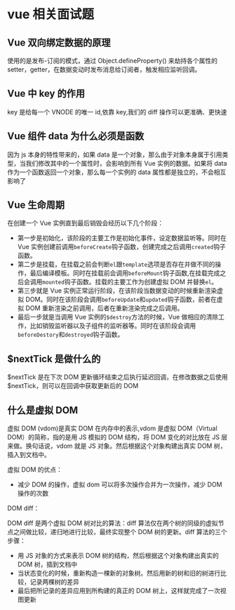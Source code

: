 # vue 相关面试题

## Vue 双向绑定数据的原理

使用的是发布-订阅的模式，通过 Object.defineProperty() 来劫持各个属性的 setter，getter，在数据变动时发布消息给订阅者，触发相应监听回调。

## Vue 中 key 的作用

key 是给每一个 VNODE 的唯一 id,依靠 key,我们的 diff 操作可以更准确、更快速

## Vue 组件 data 为什么必须是函数

因为 js 本身的特性带来的，如果 data 是一个对象，那么由于对象本身属于引用类型，当我们修改其中的一个属性时，会影响到所有 Vue 实例的数据。如果将 data 作为一个函数返回一个对象，那么每一个实例的 data 属性都是独立的，不会相互影响了

## Vue 生命周期

在创建一个 Vue 实例直到最后销毁会经历以下几个阶段：

- 第一步是初始化，该阶段的主要工作是初始化事件，设定数据监听等。同时在 Vue 实例创建前调用`beforeCreate`钩子函数，创建完成之后调用`created`钩子函数。
- 第二步是挂载，在挂载之前会判断`el`跟`template`选项是否存在并做不同的操作，最后编译模板。同时在挂载前会调用`beforeMount`钩子函数,在挂载完成之后会调用`mounted`钩子函数。挂载的主要工作为创建虚拟 DOM 并替换`el`。
- 第三步就是 Vue 实例正常运行阶段，在该阶段当数据变动的时候重新渲染虚拟 DOM。同时在该阶段会调用`beforeUpdate`和`updated`钩子函数，前者在虚拟 DOM 重新渲染之前调用，后者在重新渲染完成之后调用。
- 最后一步就是当调用 Vue 实例的`$destroy`方法的时候，Vue 做相应的清除工作，比如销毁监听器以及子组件的监听器等。同时在该阶段会调用`beforeDestory`和`destroyed`钩子函数。


## $nextTick 是做什么的

$nextTick 是在下次 DOM 更新循环结束之后执行延迟回调，在修改数据之后使用 $nextTick，则可以在回调中获取更新后的 DOM

## 什么是虚拟 DOM

虚拟 DOM (vdom)是真实 DOM 在内存中的表示,vdom 是虚拟 DOM（Virtual DOM）的简称，指的是用 JS 模拟的 DOM 结构，将 DOM 变化的对比放在 JS 层来做。换句话说，vdom 就是 JS 对象。然后根据这个对象构建出真实 DOM 树，插入到文档中。

虚拟 DOM 的优点：

- 减少 DOM 的操作，虚拟 dom 可以将多次操作合并为一次操作，减少 DOM 操作的次数

DOM diff：

DOM diff 是两个虚拟 DOM 树对比的算法：diff 算法仅在两个树的同级的虚拟节点之间做比较，递归地进行比较，最终实现整个 DOM 树的更新。diff 算法的三个步骤：

- 用 JS 对象的方式来表示 DOM 树的结构，然后根据这个对象构建出真实的 DOM 树，插到文档中
- 当状态变化的时候，重新构造一棵新的对象树。然后用新的树和旧的树进行比较，记录两棵树的差异
- 最后把所记录的差异应用到所构建的真正的 DOM 树上，这样就完成了一次视图更新
